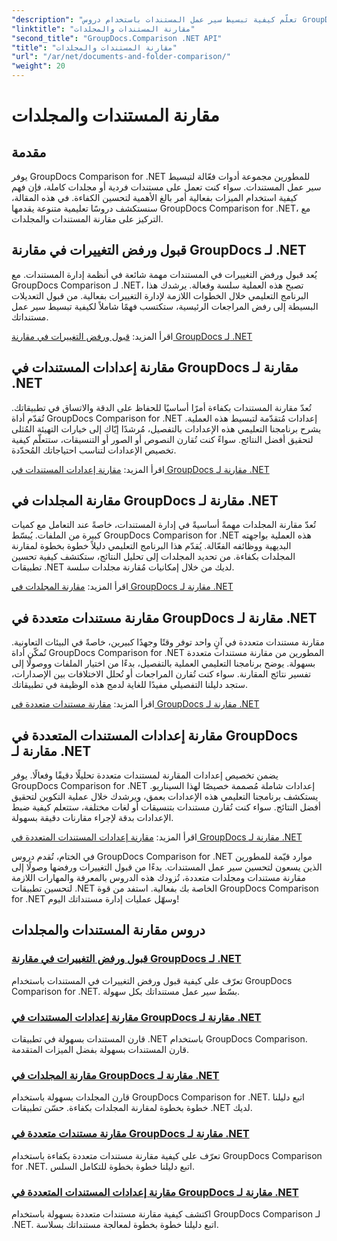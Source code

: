 ```yaml
---
"description": "تعلّم كيفية تبسيط سير عمل المستندات باستخدام دروس GroupDocs Comparison for .NET. قبِل التغييرات، ورفضها، وقارن المستندات والمجلدات بسهولة."
"linktitle": "مقارنة المستندات والمجلدات"
"second_title": "GroupDocs.Comparison .NET API"
"title": "مقارنة المستندات والمجلدات"
"url": "/ar/net/documents-and-folder-comparison/"
"weight": 20
---
```


# مقارنة المستندات والمجلدات

## مقدمة

يوفر GroupDocs Comparison for .NET للمطورين مجموعة أدوات فعّالة لتبسيط سير عمل المستندات. سواء كنت تعمل على مستندات فردية أو مجلدات كاملة، فإن فهم كيفية استخدام الميزات بفعالية أمر بالغ الأهمية لتحسين الكفاءة. في هذه المقالة، سنستكشف دروسًا تعليمية متنوعة يقدمها GroupDocs Comparison for .NET، مع التركيز على مقارنة المستندات والمجلدات.

## قبول ورفض التغييرات في مقارنة GroupDocs لـ .NET

يُعد قبول ورفض التغييرات في المستندات مهمة شائعة في أنظمة إدارة المستندات. مع GroupDocs Comparison لـ .NET، تصبح هذه العملية سلسة وفعالة. يرشدك هذا البرنامج التعليمي خلال الخطوات اللازمة لإدارة التغييرات بفعالية. من قبول التعديلات البسيطة إلى رفض المراجعات الرئيسية، ستكتسب فهمًا شاملاً لكيفية تبسيط سير عمل مستنداتك.

اقرأ المزيد: [قبول ورفض التغييرات في مقارنة GroupDocs لـ .NET](./accept-reject-changes-dotnet/)

## مقارنة إعدادات المستندات في GroupDocs مقارنة لـ .NET

تُعدّ مقارنة المستندات بكفاءة أمرًا أساسيًا للحفاظ على الدقة والاتساق في تطبيقاتك. تُقدّم أداة GroupDocs Comparison for .NET إعدادات مُتقدّمة لتبسيط هذه العملية. يشرح برنامجنا التعليمي هذه الإعدادات بالتفصيل، مُرشدًا إيّاك إلى خيارات التهيئة المُثلى لتحقيق أفضل النتائج. سواءً كنت تُقارن النصوص أو الصور أو التنسيقات، ستتعلّم كيفية تخصيص الإعدادات لتناسب احتياجاتك المُحدّدة.

اقرأ المزيد: [مقارنة إعدادات المستندات في GroupDocs مقارنة لـ .NET](./compare-documents-settings-dotnet/)

## مقارنة المجلدات في GroupDocs مقارنة لـ .NET

تُعدّ مقارنة المجلدات مهمةً أساسيةً في إدارة المستندات، خاصةً عند التعامل مع كميات كبيرة من الملفات. يُبسّط GroupDocs Comparison for .NET هذه العملية بواجهته البديهية ووظائفه الفعّالة. يُقدّم هذا البرنامج التعليمي دليلاً خطوة بخطوة لمقارنة المجلدات بكفاءة. من تحديد المجلدات إلى تحليل النتائج، ستكتشف كيفية تحسين تطبيقات .NET لديك من خلال إمكانيات مُقارنة مجلدات سلسة.

اقرأ المزيد: [مقارنة المجلدات في GroupDocs مقارنة لـ .NET](./compare-folders-dotnet/)

## مقارنة مستندات متعددة في GroupDocs مقارنة لـ .NET

مقارنة مستندات متعددة في آنٍ واحد توفر وقتًا وجهدًا كبيرين، خاصةً في البيئات التعاونية. تُمكّن أداة GroupDocs Comparison for .NET المطورين من مقارنة مستندات متعددة بسهولة. يوضح برنامجنا التعليمي العملية بالتفصيل، بدءًا من اختيار الملفات ووصولًا إلى تفسير نتائج المقارنة. سواء كنت تُقارن المراجعات أو تُحلل الاختلافات بين الإصدارات، ستجد دليلنا التفصيلي مفيدًا للغاية لدمج هذه الوظيفة في تطبيقاتك.

اقرأ المزيد: [مقارنة مستندات متعددة في GroupDocs مقارنة لـ .NET](./compare-multiple-documents-dotnet/)

## مقارنة إعدادات المستندات المتعددة في GroupDocs مقارنة لـ .NET

يضمن تخصيص إعدادات المقارنة لمستندات متعددة تحليلًا دقيقًا وفعالًا. يوفر GroupDocs Comparison for .NET إعدادات شاملة مُصممة خصيصًا لهذا السيناريو. يستكشف برنامجنا التعليمي هذه الإعدادات بعمق، ويرشدك خلال عملية التكوين لتحقيق أفضل النتائج. سواء كنت تُقارن مستندات بتنسيقات أو لغات مختلفة، ستتعلم كيفية ضبط الإعدادات بدقة لإجراء مقارنات دقيقة بسهولة.

اقرأ المزيد: [مقارنة إعدادات المستندات المتعددة في GroupDocs مقارنة لـ .NET](./compare-multiple-documents-settings-dotnet/)

في الختام، تُقدم دروس GroupDocs Comparison for .NET موارد قيّمة للمطورين الذين يسعون لتحسين سير عمل المستندات. بدءًا من قبول التغييرات ورفضها وصولًا إلى مقارنة مستندات ومجلدات متعددة، تُزودك هذه الدروس بالمعرفة والمهارات اللازمة لتحسين تطبيقات .NET الخاصة بك بفعالية. استفد من قوة GroupDocs Comparison for .NET وسهّل عمليات إدارة مستنداتك اليوم!
## دروس مقارنة المستندات والمجلدات
### [قبول ورفض التغييرات في مقارنة GroupDocs لـ .NET](./accept-reject-changes-dotnet/)
تعرّف على كيفية قبول ورفض التغييرات في المستندات باستخدام GroupDocs Comparison for .NET. بسّط سير عمل مستنداتك بكل سهولة.
### [مقارنة إعدادات المستندات في GroupDocs مقارنة لـ .NET](./compare-documents-settings-dotnet/)
قارن المستندات بسهولة في تطبيقات .NET باستخدام GroupDocs Comparison. قارن المستندات بسهولة بفضل الميزات المتقدمة.
### [مقارنة المجلدات في GroupDocs مقارنة لـ .NET](./compare-folders-dotnet/)
قارن المجلدات بسهولة باستخدام GroupDocs Comparison for .NET. اتبع دليلنا خطوة بخطوة لمقارنة المجلدات بكفاءة. حسّن تطبيقات .NET لديك.
### [مقارنة مستندات متعددة في GroupDocs مقارنة لـ .NET](./compare-multiple-documents-dotnet/)
تعرّف على كيفية مقارنة مستندات متعددة بكفاءة باستخدام GroupDocs Comparison for .NET. اتبع دليلنا خطوة بخطوة للتكامل السلس.
### [مقارنة إعدادات المستندات المتعددة في GroupDocs مقارنة لـ .NET](./compare-multiple-documents-settings-dotnet/)
اكتشف كيفية مقارنة مستندات متعددة بسهولة باستخدام GroupDocs Comparison لـ .NET. اتبع دليلنا خطوة بخطوة لمعالجة مستنداتك بسلاسة.